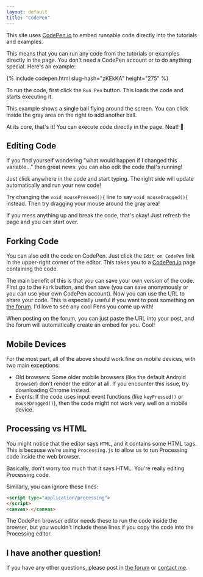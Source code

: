 ```yaml
---
layout: default
title: "CodePen"
---
```


This site uses [CodePen.io](http://codepen.io/) to embed runnable code directly into the tutorials and examples.

This means that you can run any code from the tutorials or examples directly in the page. You don't need a CodePen account or to do anything special. Here's an example:

{% include codepen.html slug-hash="zKEkKA" height="275" %}

To run the code, first click the `Run Pen` button. This loads the code and starts executing it.

This example shows a single ball flying around the screen. You can click inside the gray area on the right to add another ball.

At its core, that's it! You can execute code directly in the page. Neat! :hamster:

## Editing Code

If you find yourself wondering "what would happen if I changed this variable..." then great news: you can also edit the code that's running!

Just click anywhere in the code and start typing. The right side will update automatically and run your new code!

Try changing the `void mousePressed(){` line to say `void mouseDragged(){` instead. Then try dragging your mouse around the gray area!

If you mess anything up and break the code, that's okay! Just refresh the page and you can start over.

## Forking Code

You can also edit the code on CodePen. Just click the `Edit on CodePen` link in the upper-right corner of the editor. This takes you to a [CodePen.io](http://CodePen.io) page containing the code.

The main benefit of this is that you can save your own version of the code. First go to the `Fork` button, and then save (you can save anonymously or you can use your own CodePen account). Now you can use the URL to share your code. This is especially useful if you want to post something on [the forum](http://forum.HappyCoding.io). I'd love to see any cool Pens you come up with!

When posting on the forum, you can just paste the URL into your post, and the forum will automatically create an embed for you. Cool!

## Mobile Devices

For the most part, all of the above should work fine on mobile devices, with two main exceptions:

- Old browsers: Some older mobile browsers (like the default Android browser) don't render the editor at all. If you encounter this issue, try downloading Chrome instead.
- Events: If the code uses input event functions (like `keyPressed()` or `mouseDragged()`), then the code might not work very well on a mobile device.

## Processing vs HTML

You might notice that the editor says `HTML`, and it contains some HTML tags. This is because we're using `Processing.js` to allow us to run Processing code inside the web browser.

Basically, don't worry too much that it says HTML. You're really editing Processing code.

Similarly, you can ignore these lines:

```html
<script type="application/processing">
</script>
<canvas> </canvas>
```

The CodePen browser editor needs these to run the code inside the browser, but you wouldn't include these lines if you copy the code into the Processing editor.

## I have another question!

If you have any other questions, please post in [the forum](http://forum.HappyCoding.io) or [contact me](/about/contact.html).
